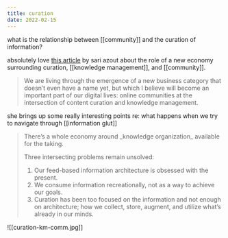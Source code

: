 ```yaml
---
title: curation
date: 2022-02-15
---
```


what is the relationship between [[community]] and the curation of information? 

absolutely love [this article](https://sariazout.substack.com/p/check-your-pulse-55?s=r) by sari azout about the role of a new economy surrounding curation, [[knowledge management]], and [[community]].

<blockquote>We are living through the emergence of a new business category that doesn’t even have a name yet, but which I believe will become an important part of our digital lives: online communities at the intersection of content curation and knowledge management.</blockquote>

she brings up some really interesting points re: what happens when we try to navigate through [[information glut]]

<blockquote>There’s a whole economy around _knowledge organization_ available for the taking. 

Three intersecting problems remain unsolved: 
<br/>
1.  Our feed-based information architecture is obsessed with the present.
    <br/>
2.  We consume information recreationally, not as a way to achieve our goals.
    <br/>
3.  Curation has been too focused on the information and not enough on architecture; how we collect, store, augment, and utilize what’s already in our minds.</blockquote>

![[curation-km-comm.jpg]]